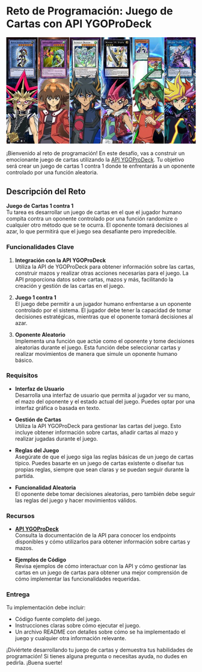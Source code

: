# Reto de Programación: Juego de Cartas con API YGOProDeck

![Texto alternativo](bg.webp)

¡Bienvenido al reto de programación! En este desafío, vas a construir un emocionante juego de cartas utilizando la [API YGOProDeck](https://ygoprodeck.com/api-guide/). Tu objetivo será crear un juego de cartas 1 contra 1 donde te enfrentarás a un oponente controlado por una función aleatoria.

## Descripción del Reto

**Juego de Cartas 1 contra 1**  
Tu tarea es desarrollar un juego de cartas en el que el jugador humano compita contra un oponente controlado por una función randomize o cualquier otro método que se te ocurra. El oponente tomará decisiones al azar, lo que permitirá que el juego sea desafiante pero impredecible.

### Funcionalidades Clave

1. **Integración con la API YGOProDeck**  
   Utiliza la API de YGOProDeck para obtener información sobre las cartas, construir mazos y realizar otras acciones necesarias para el juego. La API proporciona datos sobre cartas, mazos y más, facilitando la creación y gestión de las cartas en el juego.

2. **Juego 1 contra 1**  
   El juego debe permitir a un jugador humano enfrentarse a un oponente controlado por el sistema. El jugador debe tener la capacidad de tomar decisiones estratégicas, mientras que el oponente tomará decisiones al azar.

3. **Oponente Aleatorio**  
   Implementa una función que actúe como el oponente y tome decisiones aleatorias durante el juego. Esta función debe seleccionar cartas y realizar movimientos de manera que simule un oponente humano básico.

### Requisitos

- **Interfaz de Usuario**  
  Desarrolla una interfaz de usuario que permita al jugador ver su mano, el mazo del oponente y el estado actual del juego. Puedes optar por una interfaz gráfica o basada en texto.

- **Gestión de Cartas**  
  Utiliza la API YGOProDeck para gestionar las cartas del juego. Esto incluye obtener información sobre cartas, añadir cartas al mazo y realizar jugadas durante el juego.

- **Reglas del Juego**  
  Asegúrate de que el juego siga las reglas básicas de un juego de cartas típico. Puedes basarte en un juego de cartas existente o diseñar tus propias reglas, siempre que sean claras y se puedan seguir durante la partida.

- **Funcionalidad Aleatoria**  
 El oponente debe tomar decisiones aleatorias, pero también debe seguir las reglas del juego y hacer movimientos válidos.

### Recursos

- **[API YGOProDeck](https://ygoprodeck.com/api-guide/)**  
  Consulta la documentación de la API para conocer los endpoints disponibles y cómo utilizarlos para obtener información sobre cartas y mazos.

- **Ejemplos de Código**  
  Revisa ejemplos de cómo interactuar con la API y cómo gestionar las cartas en un juego de cartas para obtener una mejor comprensión de cómo implementar las funcionalidades requeridas.

### Entrega

Tu implementación debe incluir:

- Código fuente completo del juego.
- Instrucciones claras sobre cómo ejecutar el juego.
- Un archivo README con detalles sobre cómo se ha implementado el juego y cualquier otra información relevante.

¡Diviértete desarrollando tu juego de cartas y demuestra tus habilidades de programación! Si tienes alguna pregunta o necesitas ayuda, no dudes en pedirla. ¡Buena suerte!
